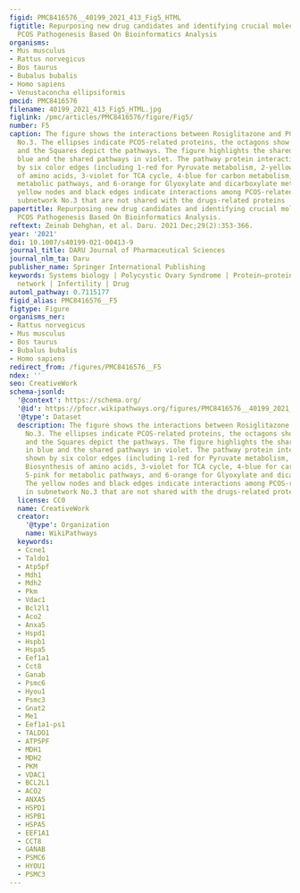 ```yaml
---
figid: PMC8416576__40199_2021_413_Fig5_HTML
figtitle: Repurposing new drug candidates and identifying crucial molecules underlying
  PCOS Pathogenesis Based On Bioinformatics Analysis
organisms:
- Mus musculus
- Rattus norvegicus
- Bos taurus
- Bubalus bubalis
- Homo sapiens
- Venustaconcha ellipsiformis
pmcid: PMC8416576
filename: 40199_2021_413_Fig5_HTML.jpg
figlink: /pmc/articles/PMC8416576/figure/Fig5/
number: F5
caption: The figure shows the interactions between Rosiglitazone and PCOS subnetwork
  No.3. The ellipses indicate PCOS-related proteins, the octagons show the drugs,
  and the Squares depict the pathways. The figure highlights the shared proteins in
  blue and the shared pathways in violet. The pathway protein interactions are shown
  by six color edges (including 1-red for Pyruvate metabolism, 2-yellow for Biosynthesis
  of amino acids, 3-violet for TCA cycle, 4-blue for carbon metabolism, 5-pink for
  metabolic pathways, and 6-orange for Glyoxylate and dicarboxylate metabolism). The
  yellow nodes and black edges indicate interactions among PCOS-related proteins in
  subnetwork No.3 that are not shared with the drugs-related proteins
papertitle: Repurposing new drug candidates and identifying crucial molecules underlying
  PCOS Pathogenesis Based On Bioinformatics Analysis.
reftext: Zeinab Dehghan, et al. Daru. 2021 Dec;29(2):353-366.
year: '2021'
doi: 10.1007/s40199-021-00413-9
journal_title: DARU Journal of Pharmaceutical Sciences
journal_nlm_ta: Daru
publisher_name: Springer International Publishing
keywords: Systems biology | Polycystic Ovary Syndrome | Protein–protein interaction
  network | Infertility | Drug
automl_pathway: 0.7115177
figid_alias: PMC8416576__F5
figtype: Figure
organisms_ner:
- Rattus norvegicus
- Mus musculus
- Bos taurus
- Bubalus bubalis
- Homo sapiens
redirect_from: /figures/PMC8416576__F5
ndex: ''
seo: CreativeWork
schema-jsonld:
  '@context': https://schema.org/
  '@id': https://pfocr.wikipathways.org/figures/PMC8416576__40199_2021_413_Fig5_HTML.html
  '@type': Dataset
  description: The figure shows the interactions between Rosiglitazone and PCOS subnetwork
    No.3. The ellipses indicate PCOS-related proteins, the octagons show the drugs,
    and the Squares depict the pathways. The figure highlights the shared proteins
    in blue and the shared pathways in violet. The pathway protein interactions are
    shown by six color edges (including 1-red for Pyruvate metabolism, 2-yellow for
    Biosynthesis of amino acids, 3-violet for TCA cycle, 4-blue for carbon metabolism,
    5-pink for metabolic pathways, and 6-orange for Glyoxylate and dicarboxylate metabolism).
    The yellow nodes and black edges indicate interactions among PCOS-related proteins
    in subnetwork No.3 that are not shared with the drugs-related proteins
  license: CC0
  name: CreativeWork
  creator:
    '@type': Organization
    name: WikiPathways
  keywords:
  - Ccne1
  - Taldo1
  - Atp5pf
  - Mdh1
  - Mdh2
  - Pkm
  - Vdac1
  - Bcl2l1
  - Aco2
  - Anxa5
  - Hspd1
  - Hspb1
  - Hspa5
  - Eef1a1
  - Cct8
  - Ganab
  - Psmc6
  - Hyou1
  - Psmc3
  - Gnat2
  - Me1
  - Eef1a1-ps1
  - TALDO1
  - ATP5PF
  - MDH1
  - MDH2
  - PKM
  - VDAC1
  - BCL2L1
  - ACO2
  - ANXA5
  - HSPD1
  - HSPB1
  - HSPA5
  - EEF1A1
  - CCT8
  - GANAB
  - PSMC6
  - HYOU1
  - PSMC3
---
```

